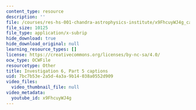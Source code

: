 ```yaml
---
content_type: resource
description: ''
file: /courses/res-hs-001-chandra-astrophysics-institute/x9FhcuyWJ4g_captions.webvtt
file_size: 10125
file_type: application/x-subrip
hide_download: true
hide_download_original: null
learning_resource_types: []
license: https://creativecommons.org/licenses/by-nc-sa/4.0/
ocw_type: OCWFile
resourcetype: Other
title: Investigation 6, Part 5 captions
uid: 7bc7b53e-2a5d-4a3a-9b14-038a0552d909
video_files:
  video_thumbnail_file: null
video_metadata:
  youtube_id: x9FhcuyWJ4g
---
```


